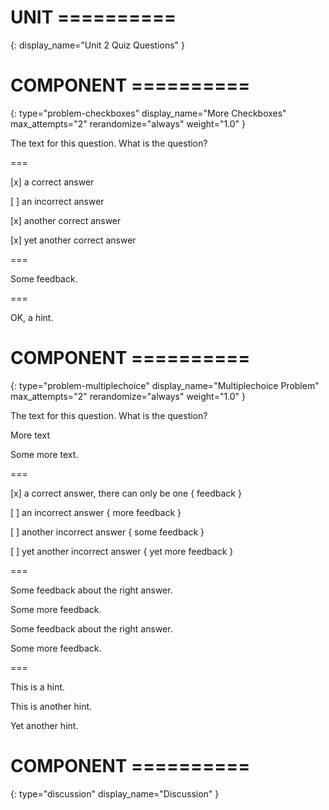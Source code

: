 # UNIT ==========
{:
    display_name="Unit 2 Quiz Questions"
}

# COMPONENT ==========
{:
    type="problem-checkboxes"
    display_name="More Checkboxes"
    max_attempts="2"
    rerandomize="always"
    weight="1.0"
}

The text for this question. What is the question?

===

[x] a correct answer

[ ] an incorrect answer

[x] another correct answer

[x] yet another correct answer

===

Some feedback.

===

OK, a hint.

# COMPONENT ==========
{:
    type="problem-multiplechoice"
    display_name="Multiplechoice Problem" 
    max_attempts="2"
    rerandomize="always"
    weight="1.0"
}

The text for this question. What is the question?

More text

Some more text.

===

[x] a correct answer, there can only be one { feedback }

[ ] an incorrect answer { more feedback }

[ ] another incorrect answer { some feedback }

[ ] yet another incorrect answer { yet more feedback }

===

Some feedback about the right answer.

Some more feedback.

Some feedback about the right answer.

Some more feedback.

===

This is a hint.

This is another hint.

Yet another hint.

# COMPONENT ==========
{:
    type="discussion"
    display_name="Discussion"
}
